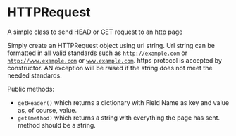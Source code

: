 # HTTPRequest
A simple class to send HEAD or GET request to an http page

Simply create an HTTPRequest object using url string. Url string can be formatted in all valid standards such as <code>http://example.com</code> or <code>http://www.example.com</code> or <code>www.example.com</code>. https protocol is accepted by constructor. AN exception will be raised if the string does not meet the needed standards.

Public methods:
<ul>
<li><code>getHeader()</code> which returns a dictionary with Field Name as key and value as, of course, value.</li>
<li><code>get(method)</code> which returns a string with everything the page has sent. method should be a string.</li>
